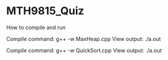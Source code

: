 # MTH9815_Quiz

How to compile and run

Compile command: g++ -w MaxHeap.cpp
View output: ./a.out

Compile command: g++ -w QuickSort.cpp
View output: ./a.out

